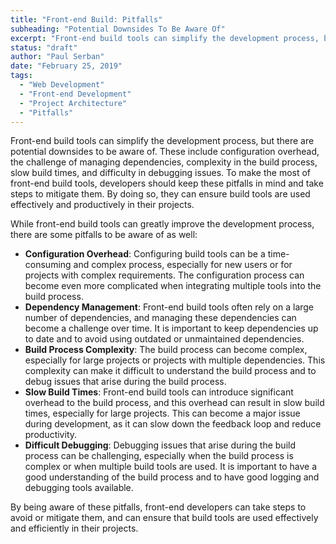 ```yaml
---
title: "Front-end Build: Pitfalls"
subheading: "Potential Downsides To Be Aware Of"
excerpt: "Front-end build tools can simplify the development process, but there are potential downsides to be aware of. These include configuration overhead, the challenge of managing dependencies, complexity in the build process, slow build times, and difficulty in debugging issues. To make the most of front-end build tools, developers should keep these pitfalls in mind and take steps to mitigate them. By doing so, they can ensure build tools are used effectively and productively in their projects."
status: "draft"
author: "Paul Serban"
date: "February 25, 2019"
tags:
  - "Web Development"
  - "Front-end Development"
  - "Project Architecture"
  - "Pitfalls"
---
```


Front-end build tools can simplify the development process, but there are potential downsides to be aware of. These include configuration overhead, the challenge of managing dependencies, complexity in the build process, slow build times, and difficulty in debugging issues. To make the most of front-end build tools, developers should keep these pitfalls in mind and take steps to mitigate them. By doing so, they can ensure build tools are used effectively and productively in their projects.

While front-end build tools can greatly improve the development process, there are some pitfalls to be aware of as well:

- **Configuration Overhead**: Configuring build tools can be a time-consuming and complex process, especially for new users or for projects with complex requirements. The configuration process can become even more complicated when integrating multiple tools into the build process.
- **Dependency Management**: Front-end build tools often rely on a large number of dependencies, and managing these dependencies can become a challenge over time. It is important to keep dependencies up to date and to avoid using outdated or unmaintained dependencies.
- **Build Process Complexity**: The build process can become complex, especially for large projects or projects with multiple dependencies. This complexity can make it difficult to understand the build process and to debug issues that arise during the build process.
- **Slow Build Times**: Front-end build tools can introduce significant overhead to the build process, and this overhead can result in slow build times, especially for large projects. This can become a major issue during development, as it can slow down the feedback loop and reduce productivity.
- **Difficult Debugging**: Debugging issues that arise during the build process can be challenging, especially when the build process is complex or when multiple build tools are used. It is important to have a good understanding of the build process and to have good logging and debugging tools available.

By being aware of these pitfalls, front-end developers can take steps to avoid or mitigate them, and can ensure that build tools are used effectively and efficiently in their projects.